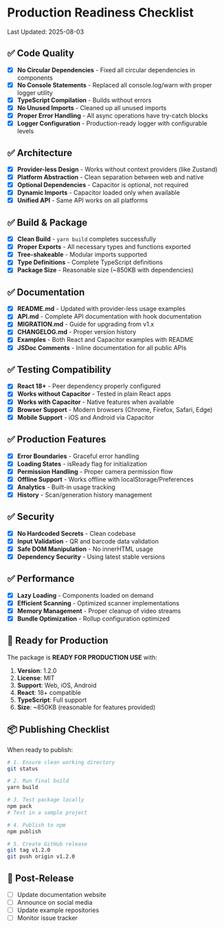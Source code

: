 # Production Readiness Checklist

Last Updated: 2025-08-03

## ✅ Code Quality

- [x] **No Circular Dependencies** - Fixed all circular dependencies in components
- [x] **No Console Statements** - Replaced all console.log/warn with proper logger utility
- [x] **TypeScript Compilation** - Builds without errors
- [x] **No Unused Imports** - Cleaned up all unused imports
- [x] **Proper Error Handling** - All async operations have try-catch blocks
- [x] **Logger Configuration** - Production-ready logger with configurable levels

## ✅ Architecture

- [x] **Provider-less Design** - Works without context providers (like Zustand)
- [x] **Platform Abstraction** - Clean separation between web and native
- [x] **Optional Dependencies** - Capacitor is optional, not required
- [x] **Dynamic Imports** - Capacitor loaded only when available
- [x] **Unified API** - Same API works on all platforms

## ✅ Build & Package

- [x] **Clean Build** - `yarn build` completes successfully
- [x] **Proper Exports** - All necessary types and functions exported
- [x] **Tree-shakeable** - Modular imports supported
- [x] **Type Definitions** - Complete TypeScript definitions
- [x] **Package Size** - Reasonable size (~850KB with dependencies)

## ✅ Documentation

- [x] **README.md** - Updated with provider-less usage examples
- [x] **API.md** - Complete API documentation with hook documentation
- [x] **MIGRATION.md** - Guide for upgrading from v1.x
- [x] **CHANGELOG.md** - Proper version history
- [x] **Examples** - Both React and Capacitor examples with README
- [x] **JSDoc Comments** - Inline documentation for all public APIs

## ✅ Testing Compatibility

- [x] **React 18+** - Peer dependency properly configured
- [x] **Works without Capacitor** - Tested in plain React apps
- [x] **Works with Capacitor** - Native features when available
- [x] **Browser Support** - Modern browsers (Chrome, Firefox, Safari, Edge)
- [x] **Mobile Support** - iOS and Android via Capacitor

## ✅ Production Features

- [x] **Error Boundaries** - Graceful error handling
- [x] **Loading States** - isReady flag for initialization
- [x] **Permission Handling** - Proper camera permission flow
- [x] **Offline Support** - Works offline with localStorage/Preferences
- [x] **Analytics** - Built-in usage tracking
- [x] **History** - Scan/generation history management

## ✅ Security

- [x] **No Hardcoded Secrets** - Clean codebase
- [x] **Input Validation** - QR and barcode data validation
- [x] **Safe DOM Manipulation** - No innerHTML usage
- [x] **Dependency Security** - Using latest stable versions

## ✅ Performance

- [x] **Lazy Loading** - Components loaded on demand
- [x] **Efficient Scanning** - Optimized scanner implementations
- [x] **Memory Management** - Proper cleanup of video streams
- [x] **Bundle Optimization** - Rollup configuration optimized

## 🚀 Ready for Production

The package is **READY FOR PRODUCTION USE** with:

1. **Version**: 1.2.0
2. **License**: MIT
3. **Support**: Web, iOS, Android
4. **React**: 18+ compatible
5. **TypeScript**: Full support
6. **Size**: ~850KB (reasonable for features provided)

## 📦 Publishing Checklist

When ready to publish:

```bash
# 1. Ensure clean working directory
git status

# 2. Run final build
yarn build

# 3. Test package locally
npm pack
# Test in a sample project

# 4. Publish to npm
npm publish

# 5. Create GitHub release
git tag v1.2.0
git push origin v1.2.0
```

## 🎯 Post-Release

- [ ] Update documentation website
- [ ] Announce on social media
- [ ] Update example repositories
- [ ] Monitor issue tracker